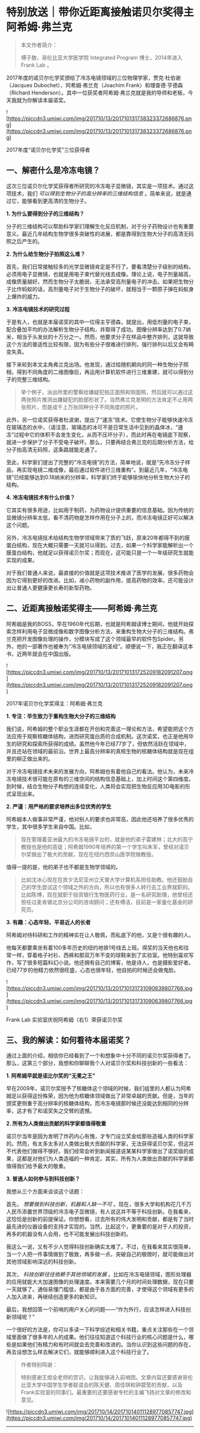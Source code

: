# 特别放送｜带你近距离接触诺贝尔奖得主阿希姆·弗兰克

> 本文作者简介：
> 
> 傅子敖，哥伦比亚大学医学院 Integrated Program 博士，2014年进入 Frank Lab 。

2017年度的诺贝尔化学奖颁给了冷冻电镜领域的三位物理学家，贾克·杜伯谢（Jacques Dubochet）、阿希姆·弗兰克（Joachim Frank）和理查德·亨德森（Richard Henderson）。其中一位获奖者阿希姆·弗兰克就是我的导师和老板，今天我就为你解读本届诺奖。

![https://piccdn3.umiwi.com/img/201710/13/201710131738323372686876.png](https://piccdn3.umiwi.com/img/201710/13/201710131738323372686876.png)

2017年度“诺贝尔化学奖”三位获得者

## 一、解密什么是冷冻电镜？

这次三位诺贝尔化学奖获得者所研究的冷冻电子显微镜，其实是一项技术。通过这项技术，我们 *可以得到生物分子的高分辨率的三维结构信息* 。简单来说，就是通过它，能够看到更高清的生物分子。

 **1. 为什么要得到分子的三维结构？**  

分子的三维结构可以帮助科学家们理解生化反应机制，对于分子药物设计也有重要意义。最近几年结构生物学很多突破性的进展，都是靠得到生物大分子的高清无码照之后产生的。

 **2. 为什么给生物分子拍照这么难？**  

首先，我们日常接触较多的光学显微镜肯定是不行了。要看清楚分子级别的结构，必须用电子显微镜，也就是用电子束代替光线去成像。理论上说，电子剂量越高，成像质量越好。然而生物分子太脆弱，无法承受高剂量电子的冲击。如果把生物分子比作蚂蚁的话，高剂量电子对于生物分子的破坏，就相当于一颗原子弹在蚂蚁身上爆炸的威力。

 **3. 冷冻电镜技术的研究过程**  

于是有人，也就是本届诺奖的其中一位得主亨德森，就提出，用低剂量的电子束，配合叠加平均的办法解析生物分子结构，并取得了成功。图像分辨率达到了0.7纳米，相当于头发丝的十万分之一。然而，他要求分子在样品中整齐排列，这就导致这个方法的普适性比较有限，因为有些分子很难进行排列，强行排列以后又会有畸变失真。

接下来轮到本文主角弗兰克出场。他发现，通过给随机朝向的同一种生物分子照相，得到不同角度的二维图像后，再运用计算机软件进行三维重建，就可以得到分子的完整三维结构。

> 举个例子，派出所里的警察给嫌疑犯拍正面照和侧面照，然后就可以通过这两张照片推测出嫌疑犯的脸部形状了。当然弗兰克发明的方法肯定不止用两张照片，而是成千上万张同种分子不同角度的照片。

此外，另一位诺奖获得者杜波谢，提出了“速冻”技术。它使生物分子能够快速冷冻在玻璃态的水中，（请注意，玻璃态的冰可不是日常生活中见到的晶体冰，“速冻”过程中它的体积不会发生变化，从而不压坏分子），而此时再在电镜底下观察，就进一步保护了分子不受电子破坏。那么，只要再结合弗兰克的后期分析方法，给分子拍高清无码照，这条路就能走通了。

至此，科学家们提出了完整的“冷冻电镜”的方法，简单地说，就是“先冷冻分子样品，再实现电镜二维成像，最后通过软件进行三维重构”。到最近几年，“冷冻电镜”已经能够达到0.18纳米的分辨率，科学家们终于能够愉快地分析生物大分子的结构。

 **4. 冷冻电镜技术有什么价值？**  

它其实有很多用途，比如用于制药，为药物设计提供重要的信息基础。因为传统的显微镜分辨率太低，看不清药物是怎样作用在分子上的，而冷冻电镜正好可以解决这个问题。

另外，冷冻电镜技术给结构生物学领域带来了质的飞跃，原来20年都得不到的膜蛋白结构，现在大概只需要一天就可以得到。过去，如果一个科学家能解析出一个膜蛋白结构，他就足以获得诺贝尔奖；而现在，这可能只是一个一年级研究生就能实现的成果。

对于我们普通人来说，最直接的价值就是这项技术推进了医学的发展，很多药物会因为它得到更好的改进。比如，减小药物的副作用，提高药物的效率。还可能设计出让普通人更健康更长寿的新型药物。

## 二、近距离接触诺奖得主——阿希姆·弗兰克

阿希姆是我的BOSS，早在1960年代后期，也就是阿希姆读博士期间，他就开始探索怎样利用电子显微成像和数字图像分析方法，来重构生物大分子的三维结构。弗兰克把开发图像处理的操作，分模块写成了这个领域最早的软件包Spider。另外，他的一部著作也被奉为“冷冻电镜领域的圣经”。顺便说一下，我正在翻译这本书，近两年就会在中国出版。

![https://piccdn3.umiwi.com/img/201710/13/201710131725209182091207.png](https://piccdn3.umiwi.com/img/201710/13/201710131725209182091207.png)

2017年诺贝尔化学奖得主：阿希姆·弗兰克

 **1. 专注：毕生致力于重构生物大分子的三维结构**  

我们说，阿希姆的整个职业生涯都在开创和完善这一理论和方法，希望能把这个方法应用于观察核糖体结构，进而研究蛋白质的合成机制。这次诺奖，也正是他用毕生的研究和探索所获得的成绩。虽然他今年已经77岁了，但依然活跃在领域中，并且还站在领域的最前沿。世界上最高分辨率的真核生物的核糖体结构就是现在组里的柳正做出来的。

对于冷冻电镜技术未来的发展方向，阿希姆也有着他自己的看法。他认为，未来冷冻电镜技术很可能在原有的三维空间的结构信息基础上，加上时间这个第四维度。到时候，结合生物分子构想的连续变化，人类将会实现把生物反应用3D电影的形式呈现出来。

 **2. 严谨：用严格的要求培养出多位优秀的学生**  

阿希姆本人做事非常严谨，他对别人的要求也非常高，因此他还培养了很多优秀的学生，其中很多学生来自中国。比如，

> 现在管理着亚洲最大的冷冻电镜平台的，就是他的弟子雷建林；北大的高宁教授也是他的高徒；阿希姆1990年培养的第一个学生叫朱军，曾经对诺贝尔奖做出了极大的贡献，现在在纽约西奈山医学院做教授。

值得一提的是，他的弟子也不都是生物学领域的。

> 比如沈冰心现在在宾夕法尼亚州立天普大学计算机系担任助教。他还鼓励自己的学生尝试这个领域之外的方向，所以也有很多人转行去工业界就职的。比如陈博，现在就职于投资银行生物医药行业，是一名研究助理，他曾经还担任过麦肯锡北京分公司的咨询顾问；还有傅洁，目前是一家量化基金的研究员。

 **3. 有趣：心态年轻、平易近人的长者**  

阿希姆对待科研和工作的精神实在让人敬佩，而私底下的他，又是个很有趣的人。

他每天都要乘坐有着100多年历史的纽约地铁1号线去上班。得奖的当天他也和往常一样，穿着格子衬衫、西裤和那双万年不变的球鞋来到了实验室。他特别喜欢写作，写了很多短篇科幻小说。他还拥有自己的博客，他是诗人，也是摄影爱好者。已经77岁的他精力依然很旺盛，心态也很年轻，他自拍的时候还会做鬼脸。

![https://piccdn3.umiwi.com/img/201710/13/201710131731090639807766.jpg](https://piccdn3.umiwi.com/img/201710/13/201710131731090639807766.jpg)

Frank Lab 实验室庆祝阿希姆（右1）荣获诺贝尔奖

## 三、我的解读：如何看待本届诺奖？

通过上面的介绍，相信你已经看到了一个和想象中十分不同的诺贝尔奖获得者了。那么，这第三个部分，我想和你聊聊我个人对诺贝尔奖和科技创新的一些看法：

 **1. 阿希姆早就是诺比尔奖的“无冕之王”**  

早在2009年，诺贝尔奖授予了核糖体这个领域的时候，我们组里的人都认为阿希姆足以获得这份殊荣，因为他为核糖体领域做出了非常卓越的贡献。但是，当年的颁奖更侧重于高分辨率的核糖体结构，而冷冻电镜那时候还没能达到相同的分辨率，这才有了和诺奖失之交臂的遗憾。

 **2. 所有为人类做出贡献的科学家都值得敬重**  

诺贝尔当年是因为发明了炸药内心有愧，才专门设立奖金给那些造福人类的科学家的。然而，有太多太多对人类做出极大贡献的科学家，无法获得诺贝尔奖，但这并不代表他们做得不够好。我们经常会听到新闻报道说某某科学家做出了诺奖级的成果，这都是对他们为人类造福的一种肯定。其实，所有为人类做出贡献的科学家都值得我们给予最大的敬重。

 **3. 普通人如何参与到科技创新？**  

我想从三个方面来谈谈这个话题：

首先， *想要做到科技创新，机器和人缺一不可* 。现在，很多大学和机构花几千万人民币添置世界顶级的冷冻电子显微镜，有人说这并不等于科技创新。在我看来，这恰恰是创新的前提保证。你想想看，过去所有的伟大发明和贡献，都是有了当时最先进的仪器设备的支持才实现的。当然，比起这个，更重要的是对于人的投资，再多的机器没有人会用，也不可能发展出科技创新的。

我这么一说，又有不少人觉得科技创新确实太难了。不过，在我看来其实很简单，当一个人把一件事情做到了极致，再多做一点，突破自己的极限时，就可能做出对其他领域影响深远的科技创新。

其次， *科技创新往往依赖于其他领域的发展* 。比如在冷冻电镜领域，图形处理器的应用就能大大加速图像的处理速度。本来需要几个月的时间处理数据，现在只要一天就够了。通俗易懂门槛低，都是由于各方面的完善，才使得这个领域有更多的人加入进来，再继续创造更多的新知识。

最后，我想回答一个前哨的用户关心的问题——“作为外行，应该怎样进入科技创新领域呢？”

一个很好的方法是，你可以多读一下科学综述和相关书籍，重点关注那些在一个领域里面做了很多年的人的成果。他们往往知道这个科技行业的核心问题是什么，哪些是如果他们有精力和有时间就会去完善和改进的。当你认识到这些问题的存在，再去设想怎么样去解决它们，就能够顺利进入这个科技行业了。

> 作者特别鸣谢：
> 
> 特别感谢王煜全老师的赏识，让我能够进入前哨团。文章内容还要感谢哥伦比亚大学中国学生学者联谊会的陈天健、周佳琪和钟碧莹的贡献，以及Frank实验室的同事们。最重要的还要感谢专栏的主编飞扬对文章的修改和意见。

![https://piccdn3.umiwi.com/img/201710/14/201710140111289770857747.jpg](https://piccdn3.umiwi.com/img/201710/14/201710140111289770857747.jpg)

---
